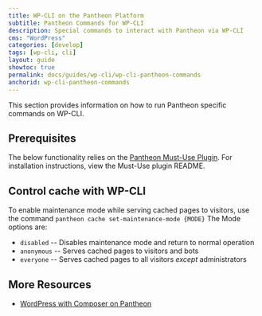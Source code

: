 ```yaml
---
title: WP-CLI on the Pantheon Platform
subtitle: Pantheon Commands for WP-CLI
description: Special commands to interact with Pantheon via WP-CLI
cms: "WordPress"
categories: [develop]
tags: [wp-cli, cli]
layout: guide
showtoc: true
permalink: docs/guides/wp-cli/wp-cli-pantheon-commands
anchorid: wp-cli-pantheon-commands
---
```


This section provides information on how to run Pantheon specific commands on WP-CLI.

## Prerequisites

The below functionality relies on the [Pantheon Must-Use Plugin](https://github.com/pantheon-systems/pantheon-mu-plugin). 
For installation instructions, view the Must-Use plugin README.  

## Control cache with WP-CLI

To enable maintenance mode while serving cached pages to visitors, use the command `pantheon cache set-maintenance-mode {MODE}`
The Mode options are: 
* `disabled` -- Disables maintenance mode and return to normal operation
* `anonymous` -- Serves cached pages to visitors and bots
* `everyone` -- Serves cached pages to all visitors _except_ administrators

## More Resources

- [WordPress with Composer on Pantheon](/guides/wordpress-composer)

